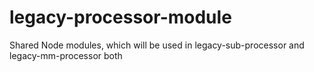 # legacy-processor-module
Shared Node modules, which will be used in legacy-sub-processor and legacy-mm-processor both
